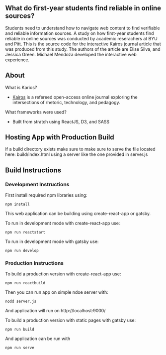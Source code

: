 
## What do first-year students find reliable in online sources?

Students need to understand how to navigate web content to find verifiable and reliable information sources. A study on how first-year students find reliable in online sources was conducted by academic reserachers at BYU and Pitt. This is the source code for the interactive Kairos journal article that was produced from this study. The authors of the article are Elise Silva, and Jessica Green. Michael Mendoza developed the interactive web experience.

## About 

What is Karios?
- [Kairos](http://kairos.technorhetoric.net/) is a refereed open-access online journal exploring the intersections of rhetoric, technology, and pedagogy.

What frameworks were used?
- Built from stratch using ReactJS, D3, and SASS

## Hosting App with Production Build

If a build directory exists make sure to make sure to serve the file located here: build/index.html using a server like the one provided in server.js

## Build Instructions 

### Development Instructions

First install required npm libraries using:

`npm install` 

This web application can be building using create-react-app or gatsby.

To run in development mode with create-react-app use:

`npm run reactstart`

To run in development mode with gatsby use:

`npm run develop`


### Production Instructions

To build a production version with create-react-app use:

`npm run reactbuild`

Then you can run app on simple ndoe server with:

`nodd server.js`

And application will run on http://localhost:9000/

To build a production version with static pages with gatsby use:

`npm run build`

And application can be run with 

`npm run serve`